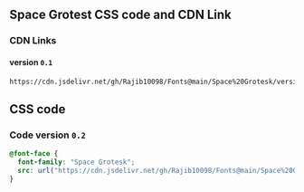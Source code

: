 ## Space Grotest CSS code and CDN Link

### CDN Links

#### version `0.1`

```
https://cdn.jsdelivr.net/gh/Rajib10098/Fonts@main/Space%20Grotesk/version/0.1/Space%20Grotesk.css
```

## CSS code 

### Code version `0.2`

```css
@font-face { 
  font-family: "Space Grotesk"; 
  src: url("https://cdn.jsdelivr.net/gh/Rajib10098/Fonts@main/Space%20Grotesk/Woff/SpaceGrotesk.woff"); 
}
```
